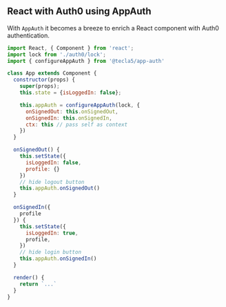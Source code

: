 ## React with Auth0 using AppAuth

With `AppAuth` it becomes a breeze to enrich a React component with Auth0 authentication.

```js
import React, { Component } from 'react';
import lock from './auth0/lock';
import { configureAppAuth } from '@tecla5/app-auth'

class App extends Component {
  constructor(props) {
    super(props);
    this.state = {isLoggedIn: false};

    this.appAuth = configureAppAuth(lock, {
      onSignedOut: this.onSignedOut,
      onSignedIn: this.onSignedIn,
      ctx: this // pass self as context
    })
  }

  onSignedOut() {
    this.setState({
      isLoggedIn: false,
      profile: {}
    })
    // hide logout button
    this.appAuth.onSignedOut()
  }

  onSignedIn({
    profile
  }) {
    this.setState({
      isLoggedIn: true,
      profile,
    })
    // hide login button
    this.appAuth.onSignedIn()
  }

  render() {
    return `...`
  }
}
```
